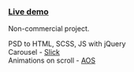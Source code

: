 
### [Live demo](https://farelion.github.io/project-wooder/) </br>

Non-commercial project. </br>

PSD to HTML, SCSS, JS with jQuery </br>
Carousel - [Slick](https://kenwheeler.github.io/slick/) </br>
Animations on scroll  - [AOS](https://michalsnik.github.io/aos/) </br>
